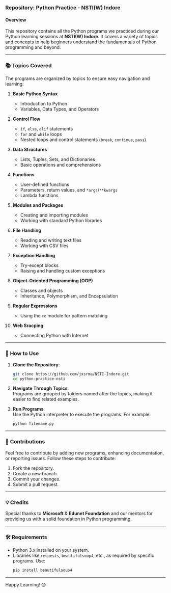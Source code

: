 ### Repository: **Python Practice - NSTI(W) Indore**

#### Overview
This repository contains all the Python programs we practiced during our Python learning sessions at **NSTI(W) Indore**. It covers a variety of topics and concepts to help beginners understand the fundamentals of Python programming and beyond.

---

### 📚 **Topics Covered**
The programs are organized by topics to ensure easy navigation and learning: 

1. **Basic Python Syntax**  
   - Introduction to Python  
   - Variables, Data Types, and Operators  

2. **Control Flow**  
   - `if`, `else`, `elif` statements  
   - `for` and `while` loops  
   - Nested loops and control statements (`break`, `continue`, `pass`)  

3. **Data Structures**  
   - Lists, Tuples, Sets, and Dictionaries  
   - Basic operations and comprehensions  

4. **Functions**  
   - User-defined functions  
   - Parameters, return values, and `*args`/`**kwargs`  
   - Lambda functions  

5. **Modules and Packages**  
   - Creating and importing modules  
   - Working with standard Python libraries  

6. **File Handling**  
   - Reading and writing text files  
   - Working with CSV files  

7. **Exception Handling**  
   - Try-except blocks  
   - Raising and handling custom exceptions  

8. **Object-Oriented Programming (OOP)**  
   - Classes and objects  
   - Inheritance, Polymorphism, and Encapsulation  

9. **Regular Expressions**  
   - Using the `re` module for pattern matching  

10. **Web Sracping**  
    - Connecting Python with Internet  

---

### 🚀 **How to Use**
1. **Clone the Repository**:  
   ```bash
   git clone https://github.com/jxsrma/NSTI-Indore.git
   cd python-practice-nsti
   ```

2. **Navigate Through Topics**:  
   Programs are grouped by folders named after the topics, making it easier to find related examples.

3. **Run Programs**:  
   Use the Python interpreter to execute the programs. For example:
   ```bash
   python filename.py
   ```

---

### 🤝 **Contributions**
Feel free to contribute by adding new programs, enhancing documentation, or reporting issues. Follow these steps to contribute:
1. Fork the repository.
2. Create a new branch.
3. Commit your changes.
4. Submit a pull request.

---

### 💡 **Credits**
Special thanks to **Microsoft** & **Edunet Foundation** and our mentors for providing us with a solid foundation in Python programming.  

---

### 🛠️ **Requirements**
- Python 3.x installed on your system.
- Libraries like `requests`, `beautifulsoup4`, etc., as required by specific programs. Use:
  ```bash
  pip install beautifulsoup4
  ```

---

Happy Learning! 😊

